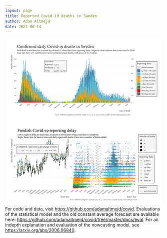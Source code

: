 ```yaml
---
layout: page
title: Reported Covid-19 deaths in Sweden
author: Adam Altmejd
date: 2021-06-14
---
```


![Graph of Swedish Covid-19 deaths with reporting delay.](deaths_lag_sweden_2021-06-14.png "Swedish Covid-19 deaths.")
![Graph of Swedish Covid-19 reporting delay in daily deaths.](lag_trend_sweden_2021-06-14.png "Trend in Swedish Covid-19 mortality reporting delay.")
For code and data, visit <https://github.com/adamaltmejd/covid>.
Evaluations of the statistical model and the old constant average forecast are available here: <https://github.com/adamaltmejd/covid/tree/master/docs/eval>.
For an indepth explanation and evaluation of the nowcasting model, see <https://arxiv.org/abs/2006.06840>.

